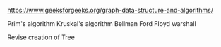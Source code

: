 https://www.geeksforgeeks.org/graph-data-structure-and-algorithms/

Prim's algorithm
Kruskal's algorithm
Bellman Ford
Floyd warshall

Revise creation of Tree